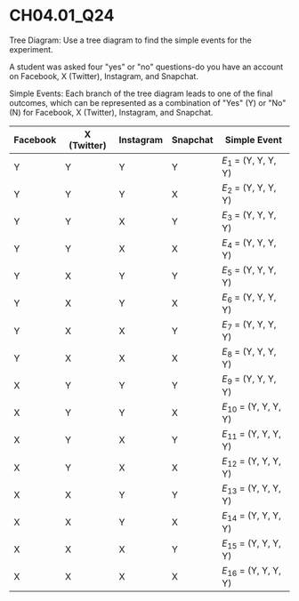 # CH04.01_Q24 #
Tree Diagram: Use a tree diagram to find the simple events for the experiment.

A student was asked four "yes" or "no" questions-do you have an account on Facebook, X (Twitter), Instagram, and Snapchat.


Simple Events:
Each branch of the tree diagram leads to one of the final outcomes, which can be represented as a combination of "Yes" (Y) or "No" (N) for Facebook, X (Twitter), Instagram, and Snapchat.

| Facebook | X (Twitter)  | Instagram | Snapchat | Simple Event          |
|----------|----|-----------|----------|-----------------------|
| Y        | Y  | Y         | Y        | $E_{1}$ = (Y, Y, Y, Y)     |
| Y        | Y  | Y         | X        | $E_{2}$ = (Y, Y, Y, Y)     |
| Y        | Y  | X         | Y        | $E_{3}$ = (Y, Y, Y, Y)     |
| Y        | Y  | X         | X        | $E_{4}$ = (Y, Y, Y, Y)     |
| Y        | X  | Y         | Y        | $E_{5}$ = (Y, Y, Y, Y)     |
| Y        | X  | Y         | X        | $E_{6}$ = (Y, Y, Y, Y)     |
| Y        | X  | X         | Y        | $E_{7}$ = (Y, Y, Y, Y)     |
| Y        | X  | X         | X        | $E_{8}$ = (Y, Y, Y, Y)     |
| X        | Y  | Y         | Y        | $E_{9}$ = (Y, Y, Y, Y)     |
| X        | Y  | Y         | X        | $E_{10}$ = (Y, Y, Y, Y)    |
| X        | Y  | X         | Y        | $E_{11}$ = (Y, Y, Y, Y)    |
| X        | Y  | X         | X        | $E_{12}$ = (Y, Y, Y, Y)    |
| X        | X  | Y         | Y        | $E_{13}$ = (Y, Y, Y, Y)    |
| X        | X  | Y         | X        | $E_{14}$ = (Y, Y, Y, Y)    |
| X        | X  | X         | Y        | $E_{15}$ = (Y, Y, Y, Y)    |
| X        | X  | X         | X        | $E_{16}$ = (Y, Y, Y, Y)    |


